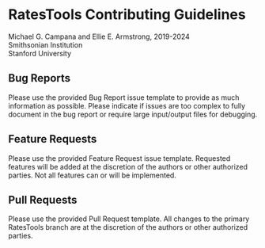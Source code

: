 # RatesTools Contributing Guidelines  
Michael G. Campana and Ellie E. Armstrong, 2019-2024  
Smithsonian Institution  
Stanford University

## Bug Reports  
Please use the provided Bug Report issue template to provide as much information as possible. Please indicate if issues are too complex to fully document in the bug report or require large input/output files for debugging.  

## Feature Requests  
Please use the provided Feature Request issue template. Requested features will be added at the discretion of the authors or other authorized parties. Not all features can or will be implemented.  

## Pull Requests  
Please use the provided Pull Request template. All changes to the primary RatesTools branch are at the discretion of the authors or other authorized parties.  
